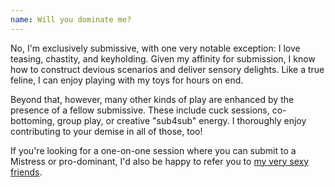 ```yaml
---
name: Will you dominate me?
---
```


No, I'm exclusively submissive, with one very notable exception: I love teasing, chastity, and keyholding. Given my affinity for submission, I know how to construct devious scenarios and deliver sensory delights. Like a true feline, I can enjoy playing with my toys for hours on end.

Beyond that, however, many other kinds of play are enhanced by the presence of a fellow submissive. These include cuck sessions, co-bottoming, group play, or creative "sub4sub" energy. I thoroughly enjoy contributing to your demise in all of those, too!

If you're looking for a one-on-one session where you can submit to a Mistress or pro-dominant, I'd also be happy to refer you to [my very sexy friends](#friends).
